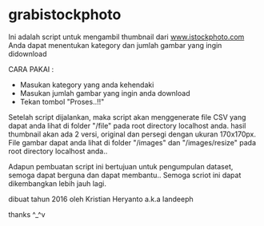 # grabistockphoto

Ini adalah script untuk mengambil thumbnail dari www.istockphoto.com
Anda dapat menentukan kategory dan jumlah gambar yang ingin didownload

CARA PAKAI :
- Masukan kategory yang anda kehendaki
- Masukan jumlah gambar yang ingin anda download
- Tekan tombol "Proses..!!"

Setelah script dijalankan, maka script akan menggenerate file CSV yang dapat anda lihat di folder "/file" pada root directory localhost anda.
hasil thumbnail akan ada 2 versi, original dan persegi dengan ukuran 170x170px. File gambar dapat anda lihat di folder "/images" dan "/images/resize" pada root directory localhost anda..

Adapun pembuatan script ini bertujuan untuk pengumpulan dataset, semoga dapat berguna dan dapat membantu.. Semoga scriot ini dapat dikembangkan lebih jauh lagi.

dibuat tahun 2016 oleh Kristian Heryanto a.k.a Iandeeph

thanks ^_^v
